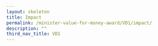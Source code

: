 ```yaml
---
layout: skeleton
title: Impact
permalink: /minister-value-for-money-award/VD1/impact/
description: ""
third_nav_title: VD1
---
```

